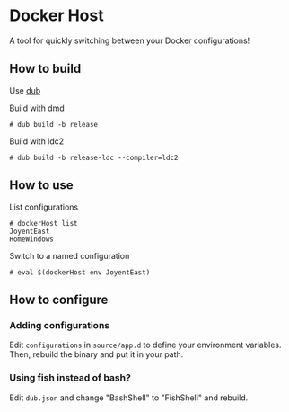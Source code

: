 # Docker Host
A tool for quickly switching between your Docker configurations!

## How to build
Use [dub](https://code.dlang.org/getting_started)

Build with dmd
```
# dub build -b release
```

Build with ldc2
```
# dub build -b release-ldc --compiler=ldc2
```

## How to use
List configurations
```
# dockerHost list
JoyentEast
HomeWindows
```

Switch to a named configuration
```
# eval $(dockerHost env JoyentEast)
```

## How to configure

### Adding configurations
Edit `configurations` in `source/app.d` to define your environment variables.
Then, rebuild the binary and put it in your path.

### Using fish instead of bash?
Edit `dub.json` and change "BashShell" to "FishShell" and rebuild.